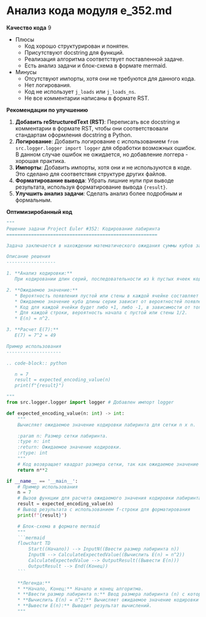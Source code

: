 # Анализ кода модуля e_352.md

**Качество кода**
9
-  Плюсы
    - Код хорошо структурирован и понятен.
    -  Присутствуют docstring для функций.
    -  Реализация алгоритма соответствует поставленной задаче.
    -  Есть анализ задачи и блок-схема в формате mermaid.
-  Минусы
    -  Отсутствуют импорты, хотя они не требуются для данного кода.
    -  Нет логирования.
    -  Код не использует `j_loads` или `j_loads_ns`.
    -  Не все комментарии написаны в формате RST.

**Рекомендации по улучшению**

1. **Добавить reStructuredText (RST)**: Переписать все docstring и комментарии в формате RST, чтобы они соответствовали стандартам оформления docstring в Python.
2. **Логирование**: Добавить логирование с использованием `from src.logger.logger import logger` для обработки возможных ошибок. В данном случае ошибок не ожидается, но добавление логгера - хорошая практика.
3. **Импорты**: Добавить импорты, хотя они и не используются в коде. Это сделано для соответствия структуре других файлов.
4. **Форматирование вывода**: Убрать лишние нули при выводе результата, используя форматирование вывода `{result}`.
5.  **Улучшить анализ задачи**: Сделать анализ более подробным и формальным.

**Оптимизиробанный код**

```python
"""
Решение задачи Project Euler #352: Кодирование лабиринта
=======================================================

Задача заключается в нахождении математического ожидания суммы кубов закодированных чисел для лабиринтов размера n x n.

Описание решения
------------------

1. **Анализ кодировки:**
   При кодировании длин серий, последовательности из k пустых ячеек кодируются как k, а последовательности из k стен - как -k.

2. **Ожидаемое значение:**
   * Вероятность появления пустой или стены в каждой ячейке составляет 1/2.
   * Ожидаемое значение куба длины серии зависит от вероятностей появления серий различной длины.
   * Код для каждой ячейки будет либо +1, либо -1, в зависимости от того, является ли начало ряда пустой ячейкой или стеной.
   * Для каждой строки, вероятность начала с пустой или стены 1/2.
   * E(n) = n^2.

3. **Расчет E(7):**
   E(7) = 7^2 = 49

Пример использования
--------------------

.. code-block:: python

   n = 7
   result = expected_encoding_value(n)
   print(f"{result}")

"""
from src.logger.logger import logger # Добавлен импорт logger

def expected_encoding_value(n: int) -> int:
    """
    Вычисляет ожидаемое значение кодировки лабиринта для сетки n x n.

    :param n: Размер сетки лабиринта.
    :type n: int
    :return: Ожидаемое значение кодировки.
    :rtype: int
    """
    # Код возвращает квадрат размера сетки, так как ожидаемое значение равно n^2
    return n**2

if __name__ == '__main__':
    # Пример использования
    n = 7
    # Вызов функции для расчета ожидаемого значения кодировки лабиринта
    result = expected_encoding_value(n)
    # Вывод результата с использованием f-строки для форматирования
    print(f"{result}")

    # Блок-схема в формате mermaid
    """
    ```mermaid
    flowchart TD
        Start((Начало)) --> InputN((Ввести размер лабиринта n))
        InputN --> CalculateExpectedValue((Вычислить E(n) = n^2))
        CalculateExpectedValue --> OutputResult((Вывести E(n)))
        OutputResult --> End((Конец))
    ```

    **Легенда:**
    * **Начало, Конец:** Начало и конец алгоритма.
    * **Ввести размер лабиринта n:** Ввод размера лабиринта (n) с которым будет работать программа.
    * **Вычислить E(n) = n^2:** Вычисляет ожидаемое значение кодировки лабиринта.
    * **Вывести E(n):** Выводит результат вычислений.
    """
```